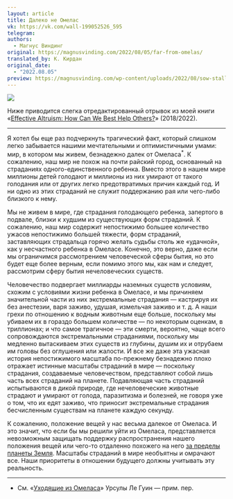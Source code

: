 ```yaml
---
layout: article
title: Далеко не Омелас
vk: https://vk.com/wall-199052526_595
telegram: 
authors:
  - Магнус Виндинг
original: https://magnusvinding.com/2022/08/05/far-from-omelas/
translated_by: К. Кирдан
original_date:
  - "2022.08.05"
preview: https://magnusvinding.com/wp-content/uploads/2022/08/sow-stall-1.jpeg
---
```

<img src="https://magnusvinding.com/wp-content/uploads/2022/08/sow-stall-1.jpeg"/>

Ниже приводится слегка отредактированный отрывок из моей книги «‎[Effective Altruism: How Can We Best Help Others?](https://www.smashwords.com/books/view/874692)» (2018/2022).

---

Я хотел бы еще раз подчеркнуть трагический факт, который слишком легко забывается нашими мечтательными и оптимистичными умами: мир, в котором мы живем, безнадежно далек от Омеласа<sup>*</sup>. К сожалению, наш мир не похож на почти райский город, основанный на страданиях одного-единственного ребенка. Вместо этого в нашем мире миллионы детей голодают и миллионы из них умирают от такого голодания или от других легко предотвратимых причин каждый год. И ни одно из этих страданий не служит поддержанию рая или чего-либо близкого к нему.

Мы не живем в мире, где страдания голодающего ребенка, запертого в подвале, близки к худшим из существующих форм страданий. К сожалению, наш мир содержит непостижимо большее количество ужасов непостижимо большей тяжести, форм страданий, заставляющих страдальца горячо желать судьбы столь же «удачной», как у несчастного ребенка в Омеласе. Конечно, это верно, даже если мы ограничимся рассмотрением человеческой сферы бытия, но это будет еще более верным, если помимо этого мы, как нам и следует, рассмотрим сферу бытия нечеловеческих существ.

Человечество подвергает миллиарды наземных существ условиям, схожим с условиями жизни ребенка в Омеласе, и мы причиняем значительной части из них экстремальные страдания — кастрируя их без анестезии, варя заживо, удушая, измельчая заживо и т. д. А наши грехи по отношению к водным животным еще больше, поскольку мы убиваем их в гораздо большем количестве — по некоторым оценкам, в триллионах; и что самое трагичное — эти смерти, вероятно, чаще всего сопровождаются экстремальными страданиями, поскольку мы медленно вытаскиваем этих существ из глубины, душим их и отрубаем им головы без оглушения или жалости. И все же даже эта ужасная история непостижимого масштаба по-прежнему безнадежно плохо отражает истинные масштабы страданий в мире — поскольку страдания, создаваемые человечеством, представляют собой лишь часть всех страданий на планете. Подавляющая часть страданий испытываются в дикой природе, где нечеловеческие животные страдают и умирают от голода, паразитизма и болезней, не говоря уже о том, что их едят заживо, что приносит экстремальные страдания бесчисленным существам на планете каждую секунду.

К сожалению, положение вещей у нас весьма далекое от Омеласа. И это значит, что если бы мы решили уйти из Омеласа, представляется невозможным защищать поддержку распространения нашего положения вещей или чего-то отдаленно похожего на него [за пределы планеты Земля](https://reducingsuffering.github.io/brian-tomasik-omelas-and-space-colonization.html). Масштабы страданий в мире необъятны и омрачают все. Наши приоритеты в отношении будущего должны учитывать эту реальность.

---

* См. «[‎Уходящие из Омеласа](https://ru.wikipedia.org/wiki/%D0%A3%D1%85%D0%BE%D0%B4%D1%8F%D1%89%D0%B8%D0%B5_%D0%B8%D0%B7_%D0%9E%D0%BC%D0%B5%D0%BB%D0%B0%D1%81%D0%B0)» Урсулы Ле Гуин — прим. пер.
